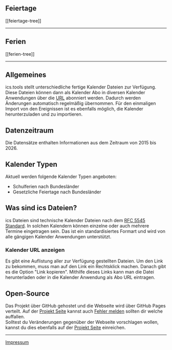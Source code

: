 ## Feiertage
[[feiertage-tree]]

---
## Ferien
[[ferien-tree]]

---
## Allgemeines
ics.tools stellt unterschiedliche fertige Kalender Dateien zur Verfügung. Diese Dateien können dann als Kalender Abo in diversen Kalender Anwendungen über die [URL](#kalender-url-anzeigen) abonniert werden.
Dadurch werden Änderungen automatisch regelmäßig übernommen.
Für den einmaligen Import von den Ereignissen ist es ebenfalls möglich, die Kalender herunterzuladen und zu importieren.

## Datenzeitraum
Die Datensätze enthalten Informationen aus dem Zeitraum von 2015 bis 2026.

## Kalender Typen
Aktuell werden folgende Kalender Typen angeboten:
- Schulferien nach Bundesländer
- Gesetzliche Feiertage nach Bundesländer

## Was sind ics Dateien?
ics Dateien sind technische Kalender Dateien nach dem [RFC 5545 Standard](https://www.rfc-editor.org/rfc/rfc5545). In solchen Kalendern können einzelne oder auch mehrere Termine eingetragen sein. 
Das ist ein standardisiertes Formart und wird von alle gängigen Kalender Anwendungen unterstützt.

### Kalender URL anzeigen
Es gibt eine Auflistung aller zur Verfügung gestellten Dateien. Um den Link zu bekommen, muss man auf den Link ein Rechtsklick machen. Danach gibt es die Option "Link kopieren". Mithilfe dieses Links kann man die Datei herunterladen oder in die Kalender Anwendung als Abo URL eintragen.

## Open-Source
Das Projekt über GitHub gehostet und die Webseite wird über GitHub Pages verteilt.
Auf der [Projekt Seite](https://github.com/ics-tools/ics.tools) kannst auch [Fehler melden](https://github.com/ics-tools/ics.tools/issues/new/choose) sollten dir welche auffallen.  
Solltest du Veränderungen gegenüber der Webseite vorschlagen wollen, kannst du dies ebenfalls auf der [Projekt Seite](https://github.com/ics-tools/ics.tools) einreichen.

---
[Impressum](https://skillkiller.de/impressum)
